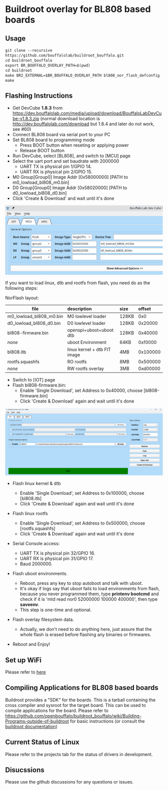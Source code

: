 # Buildroot overlay for BL808 based boards

## Usage

```
git clone --recursive https://github.com/bouffalolab/buildroot_bouffalo.git
cd buildroot_bouffalo
export BR_BOUFFALO_OVERLAY_PATH=$(pwd)
cd buildroot
make BR2_EXTERNAL=$BR_BOUFFALO_OVERLAY_PATH bl808_nor_flash_defconfig
make
```
## Flashing Instructions

- Get DevCube **1.8.3** from https://dev.bouffalolab.com/media/upload/download/BouffaloLabDevCube-v1.8.3.zip (normal download location is http://dev.bouffalolab.com/download but 1.8.4 and later do not work, see #60)
- Connect BL808 board via serial port to your PC
- Set BL808 board to programming mode
    + Press BOOT button when reseting or applying power
    + Release BOOT button
- Run DevCube, select [BL808], and switch to [MCU] page
- Select the uart port and set baudrate with 2000000
    + UART TX is physical pin 1/GPIO 14.
    + UART RX is physical pin 2/GPIO 15.
- M0 Group[Group0] Image Addr [0x58000000] [PATH to m0_lowload_bl808_m0.bin]
- D0 Group[Group0] Image Addr [0x58020000] [PATH to d0_lowload_bl808_d0.bin]
- Click 'Create & Download' and wait until it's done

![Bouffalo Lab Dev Cube flash lowlevel loader](docs/images/bl808-flash-lowloader.png)

If you want to load linux, dtb and rootfs from flash, you need do as the following steps:

NorFlash layout:

file|description|size|offset
-|:-|:-|:-
m0_lowload_bl808_m0.bin	|M0 lowlevel loader				|128KB	|0x0	 
d0_lowload_bl808_d0.bin	|D0 lowlevel loader				|128KB	|0x20000 
bl808-firmware.bin     	|openspi+uboot+uboot dtb		|128KB	|0x40000 
*none*				   	|uboot Environment			    |64KB	|0xf0000 
bl808.itb				|linux kernel + dtb FIT image	|4MB	|0x100000
rootfs.squashfs			|RO rootfs						|8MB	|0x500000
*none*					|RW rootfs overlay				|3MB	|0xd00000


- Switch to [IOT] page
- Flash bl808-firmware.bin:
  - Enable 'Single Download', set Address to 0x40000, choose [bl808-firmware.bin]
  - Click 'Create & Download' again and wait until it's done

![Bouffalo Lab Dev Cube single download](docs/images/bl808-single-download.png)

- Flash linux kernel & dtb
  - Enable 'Single Download', set Address to 0x100000, choose [bl808.itb]
  - Click 'Create & Download' again and wait until it's done

- Flash linux rootfs
  - Enable 'Single Download', set Address to 0x500000, choose [rootfs.squashfs]
  - Click 'Create & Download' again and wait until it's done

- Serial Console access:
    + UART TX is physical pin 32/GPIO 16.
    + UART RX is physical pin 31/GPIO 17.
    + Baud 2000000.

- Flash uboot environments.
	+ Reboot, press any key to stop autoboot and talk with uboot.
	+ It's okay if logs say that uboot fails to load environments from flash, because you never programmed them, type **printenv bootcmd**
	  and check if it is 'mtd read nor0 52000000 100000 400000', then type **saveenv**.
	+ This step is one-time and optional.

- Flash overlay filesystem data.
	+ Actually, we don't need to do anything here, just assure that the whole flash is erased before flashing any binaries or firmwares.

- Reboot and Enjoy!

## Set up WiFi
Please refer to [here](https://github.com/bouffalolab/blwnet_xram)

## Compiling Applications for BL808 based boards

Buildroot provides a "SDK" for the boards. This is a tarball containing the cross compiler and sysroot for the target board. This can be used to compile applications for the board. Please refer to https://github.com/openbouffalo/buildroot_bouffalo/wiki/Building-Programs-outside-of-buildroot for basic instructions (or consult the [buildroot documentation](https://buildroot.org/downloads/manual/using-buildroot-toolchain.txt))

## Current Status of Linux

Please refer to the projects tab for the status of drivers in development.

## Disucssions

Please use the github discussions for any questions or issues.
